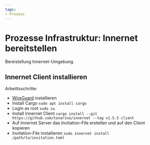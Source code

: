 ```yaml
---
tags:
- Prozess
---
```


# Prozesse Infrastruktur: Innernet bereitstellen

Bereistellung Innernet-Umgebung.

## Innernet Client installieren

Arbeittsschritte:
* [WireGuard](https://www.wireguard.com/install/) installieren
* Install Cargo `sudo apt install cargo`
* Login as root `sudo su`
* Install Innernet Client `cargo install --git https://github.com/tonarino/innernet --tag v1.5.5 client`
* Auf Innernet Server das Invitation-File erstellen und auf den Client kopieren
* Invitation-File installieren `sudo innernet install /path/to/invitation.toml`
